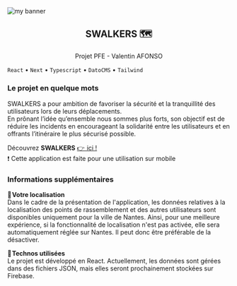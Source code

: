 <img src="https://github.com/valentin-afonso/swalkers/assets/74588309/f364af80-6d2a-4b00-9076-e69fc2ceaa6c.jpg" alt="my banner" >

## <p align="center">SWALKERS 🗺️</p>
<p align="center">Projet PFE - Valentin AFONSO</p>  

`React`  •  `Next`  •  `Typescript`  •  `DatoCMS`  •   `Tailwind`   

### Le projet en quelque mots
SWALKERS a pour ambition de favoriser la sécurité et la tranquillité des utilisateurs lors de leurs déplacements.  
En prônant l’idée qu’ensemble nous sommes plus forts, son objectif est de réduire les incidents en encourageant la solidarité entre les utilisateurs et en offrants l’itinéraire le plus sécurisé possible.

Découvrez __SWALKERS__ [👉  ici !](https://app-swalkers-valentinafso.vercel.app/)  
❗ Cette application est faite pour une utilisation sur mobile

### Informations supplémentaires
📌 __Votre localisation__  
Dans le cadre de la présentation de l'application, les données relatives à la localisation des points de rassemblement et des autres utilisateurs sont disponibles uniquement pour la ville de Nantes. Ainsi, pour une meilleure expérience, si la fonctionnalité de localisation n'est pas activée, elle sera automatiquement réglée sur Nantes. Il peut donc être préférable de la désactiver.

🚀 __Technos utilisées__  
Le projet est développé en React. Actuellement, les données sont gérées dans des fichiers JSON, mais elles seront prochainement stockées sur Firebase.


